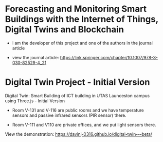 # Forecasting and Monitoring Smart Buildings with the Internet of Things, Digital Twins and Blockchain

- I am the developer of this project and one of the authors in the journal article

- view the journal article: https://link.springer.com/chapter/10.1007/978-3-030-82529-4_21


# Digital Twin Project - Initial Version
Digital Twin: Smart Building of ICT building in UTAS Launceston campus using Three.js - Initial Version

- Room V-131 and V-116 are public rooms and we have temperature sensors and passive infrared sensors (PIR sensor) there.

- Room V-111 and V110 are private offices, and we put light sensors there.

View the demonstration: https://davinj-0316.github.io/digital-twin---beta/
